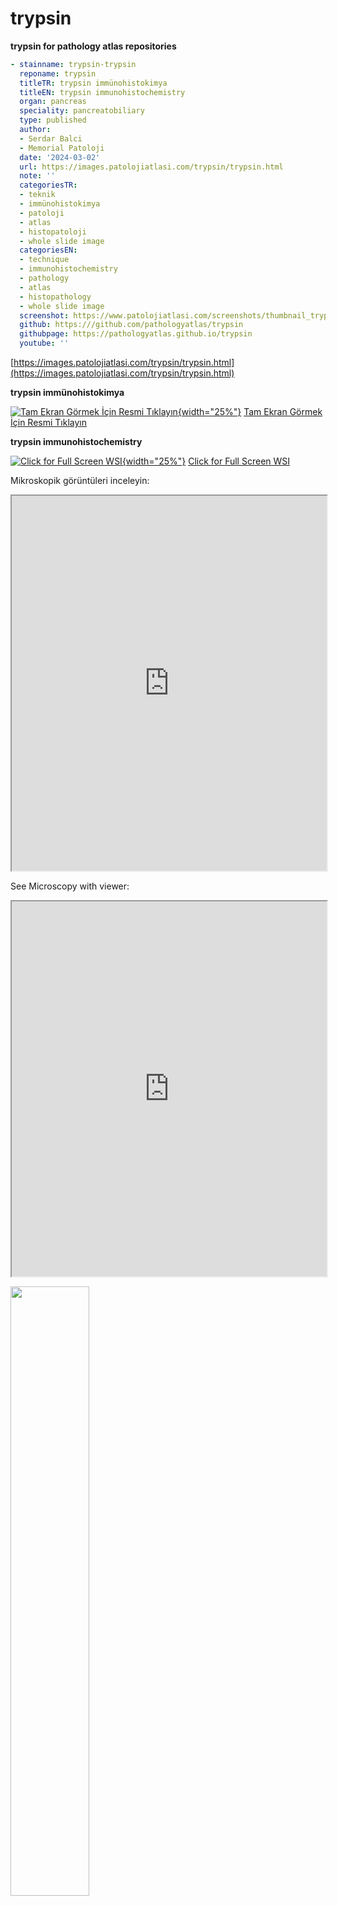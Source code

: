 # trypsin


**trypsin for pathology atlas repositories**




```yaml
- stainname: trypsin-trypsin
  reponame: trypsin
  titleTR: trypsin immünohistokimya
  titleEN: trypsin immunohistochemistry
  organ: pancreas
  speciality: pancreatobiliary
  type: published
  author:
  - Serdar Balci
  - Memorial Patoloji
  date: '2024-03-02'
  url: https://images.patolojiatlasi.com/trypsin/trypsin.html
  note: ''
  categoriesTR:
  - teknik
  - immünohistokimya
  - patoloji
  - atlas
  - histopatoloji
  - whole slide image
  categoriesEN:
  - technique
  - immunohistochemistry
  - pathology
  - atlas
  - histopathology
  - whole slide image
  screenshot: https://www.patolojiatlasi.com/screenshots/thumbnail_trypsin-trypsin.png
  github: https:///github.com/pathologyatlas/trypsin
  githubpage: https://pathologyatlas.github.io/trypsin
  youtube: ''
```




[https://images.patolojiatlasi.com/trypsin/trypsin.html](https://images.patolojiatlasi.com/trypsin/trypsin.html)


**trypsin immünohistokimya**


[![Tam Ekran Görmek İçin Resmi Tıklayın](https://www.patolojiatlasi.com/screenshots/thumbnail_trypsin-trypsin.png){width="25%"}](https://images.patolojiatlasi.com/trypsin/trypsin.html) [Tam Ekran Görmek İçin Resmi Tıklayın](https://images.patolojiatlasi.com/trypsin/trypsin.html)


**trypsin immunohistochemistry**

[![Click for Full Screen WSI](https://www.patolojiatlasi.com/screenshots/thumbnail_trypsin-trypsin.png){width="25%"}](https://images.patolojiatlasi.com/trypsin/trypsin.html) [Click for Full Screen WSI](https://images.patolojiatlasi.com/trypsin/trypsin.html)







Mikroskopik görüntüleri inceleyin:

<iframe src="https://images.patolojiatlasi.com/trypsin/trypsin.html" style="height:600px;width:100%;" data-external="1"></iframe>


See Microscopy with viewer:

<iframe src="https://images.patolojiatlasi.com/trypsin/trypsin.html" style="height:600px;width:100%;" data-external="1"></iframe>





<a href="https://www.patolojiatlasi.com/"><img src ="https://www.patolojiatlasi.com/images/coverTR.png" style="width:50%;"></a>

<a href="https://www.histopathologyatlas.com/"><img src ="https://www.patolojiatlasi.com/images/coverEN.png" style="width:50%;"></a>



- Sosyal medyadan derlenen görüntülerden oluşan patoloji notları için [tıklayın](https://www.patolojinotlari.com/).  

- For social media based pathology notes [click here](https://www.patolojinotlari.com/).  


<iframe width='160' height='400' src='https://leanpub.com/patolojiatlasi/embed' frameborder='0' allowtransparency='true'></iframe>



<a href="https://play.google.com/store/books/details?id=um5jEAAAQBAJ&pcampaignid=pcampaignidMKT-Other-global-all-co-prtnr-py-PartBadge-Mar2515-1"><img alt="Google Play'den alın" src="https://play.google.com/intl/en_us/badges/static/images/badges/tr_badge_web_generic.png" style="width: 250px;"></a>




<a href="https://books.apple.com/us/book/patoloji-atlas%C4%B1/id6456452218?itscg=30200&amp;itsct=books_box_badge&amp;ls=1" style="display: inline-block; overflow: hidden; border-radius: 13px; width: 250px; height: 83px;"><img src="https://tools.applemediaservices.com/api/badges/get-it-on-apple-books/badge/tr-tr?size=250x83&amp;releaseDate=1690848000" alt="Get it on Apple Books" style="border-radius: 13px; width: 250px; height: 83px;"></a>






| Atıf için (Citation)                                                                                                                                                                                                                                                                                     |
|------------------------------------------------------------------------|
| [![](https://zenodo.org/badge/452585667.svg)](https://zenodo.org/badge/latestdoi/452585667)                                                                                                                                                                                                              |
| [Open Science Framework DOI: 10.17605/OSF.IO/6W5K8](https://osf.io/6w5k8/)                                                                                                                                                                                                                               |
| [![](https://img.shields.io/github/issues/patolojiatlasi/patolojiatlasi.github.io)](https://github.com/patolojiatlasi/patolojiatlasi.github.io/issues)                                                                                                                                                   |
| [![](https://img.shields.io/github/license/patolojiatlasi/patolojiatlasi.github.io)](https://github.com/patolojiatlasi/patolojiatlasi.github.io/blob/main/LICENSE)                                                                                                                                       |
| <a href="https://twitter.com/intent/tweet?text=Wow:&url=https%3A%2F%2Fwww.patolojiatlasi.com%2F%20@patolojinotlari%20@serdarbalci%20"><img src="https://img.shields.io/twitter/url?label=Patoloji%20Atlas%C4%B1&amp;style=social&amp;url=https%3A%2F%2Fwww.patolojiatlasi.com%2F" alt="Twitter"/></a>    |
| <a href="https://twitter.com/intent/tweet?text=Wow:&url=https%3A%2F%2Fwww.patolojinotlari.com%2F%20@patolojinotlari%20@serdarbalci%20"><img src="https://img.shields.io/twitter/url?label=Patoloji%20Notlar%C4%B1&amp;style=social&amp;url=https%3A%2F%2Fwww.patolojinotlari.com%2F" alt="Twitter"/></a> |




